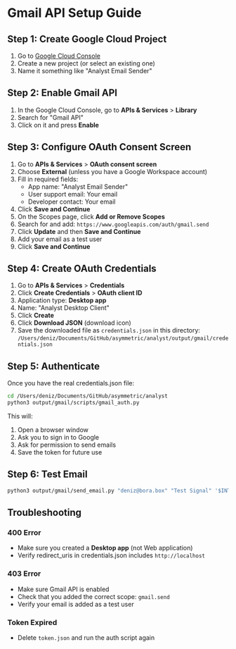 # Gmail API Setup Guide

## Step 1: Create Google Cloud Project

1. Go to [Google Cloud Console](https://console.cloud.google.com/)
2. Create a new project (or select an existing one)
3. Name it something like "Analyst Email Sender"

## Step 2: Enable Gmail API

1. In the Google Cloud Console, go to **APIs & Services** > **Library**
2. Search for "Gmail API"
3. Click on it and press **Enable**

## Step 3: Configure OAuth Consent Screen

1. Go to **APIs & Services** > **OAuth consent screen**
2. Choose **External** (unless you have a Google Workspace account)
3. Fill in required fields:
   - App name: "Analyst Email Sender"
   - User support email: Your email
   - Developer contact: Your email
4. Click **Save and Continue**
5. On the Scopes page, click **Add or Remove Scopes**
6. Search for and add: `https://www.googleapis.com/auth/gmail.send`
7. Click **Update** and then **Save and Continue**
8. Add your email as a test user
9. Click **Save and Continue**

## Step 4: Create OAuth Credentials

1. Go to **APIs & Services** > **Credentials**
2. Click **Create Credentials** > **OAuth client ID**
3. Application type: **Desktop app**
4. Name: "Analyst Desktop Client"
5. Click **Create**
6. Click **Download JSON** (download icon)
7. Save the downloaded file as `credentials.json` in this directory:
   `/Users/deniz/Documents/GitHub/asymmetric/analyst/output/gmail/credentials.json`

## Step 5: Authenticate

Once you have the real credentials.json file:

```bash
cd /Users/deniz/Documents/GitHub/asymmetric/analyst
python3 output/gmail/scripts/gmail_auth.py
```

This will:
1. Open a browser window
2. Ask you to sign in to Google
3. Ask for permission to send emails
4. Save the token for future use

## Step 6: Test Email

```bash
python3 output/gmail/send_email.py "deniz@bora.box" "Test Signal" '$INTC 37.01 +2.1% | Range Breakout'
```

## Troubleshooting

### 400 Error
- Make sure you created a **Desktop app** (not Web application)
- Verify redirect_uris in credentials.json includes `http://localhost`

### 403 Error
- Make sure Gmail API is enabled
- Check that you added the correct scope: `gmail.send`
- Verify your email is added as a test user

### Token Expired
- Delete `token.json` and run the auth script again

